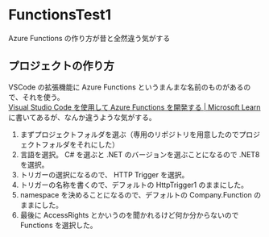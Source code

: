 # FunctionsTest1

Azure Functions の作り方が昔と全然違う気がする

## プロジェクトの作り方

VSCode の拡張機能に Azure Functions というまんまな名前のものがあるので、それを使う。  
[Visual Studio Code を使用して Azure Functions を開発する | Microsoft Learn](https://learn.microsoft.com/ja-jp/azure/azure-functions/functions-develop-vs-code?tabs=node-v4%2Cpython-v2%2Cisolated-process%2Cquick-create&pivots=programming-language-csharp)
に書いてあるが、なんか違うような気がする。


1. まずプロジェクトフォルダを選ぶ（専用のリポジトリを用意したのでプロジェクトフォルダをそれにした）
2. 言語を選択。 C# を選ぶと .NET のバージョンを選ぶことになるので .NET8 を選択。
3. トリガーの選択になるので、 HTTP Trigger を選択。
4. トリガーの名称を書くので、デフォルトの HttpTrigger1 のままにした。
5. namespace を決めることになるので、デフォルトの Company.Function のままにした。
6. 最後に AccessRights とかいうのを聞かれるけど何か分からないので Functions を選択した。
